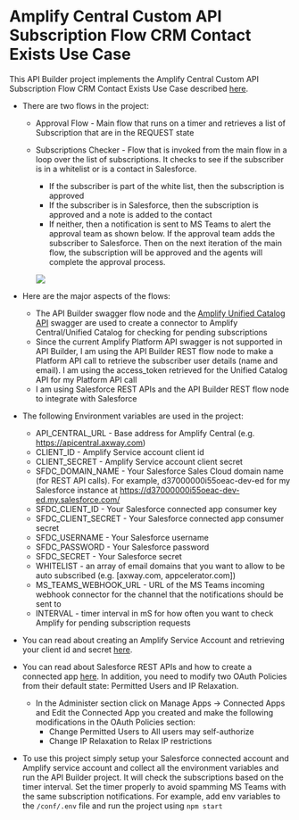 # Amplify Central Custom API Subscription Flow CRM Contact Exists Use Case

This API Builder project implements the Amplify Central Custom API Subscription Flow CRM Contact Exists Use Case described [here](https://blog.axway.com/developer/amplify-central-connected-gateway-custom-api-subscription-flow-with-crm-use-case).

* There are two flows in the project:
  * Approval Flow - Main flow that runs on a timer and retrieves a list of Subscription that are in the REQUEST state
  * Subscriptions Checker - Flow that is invoked from the main flow in a loop over the list of subscriptions. It checks to see if the subscriber is in a whitelist or is a contact in Salesforce.
    * If the subscriber is part of the white list, then the subscription is approved
    * If the subscriber is in Salesforce, then the subscription is approved and a note is added to the contact
    * If neither, then a notification is sent to MS Teams to alert the approval team as shown below. If the approval team adds the subscriber to Salesforce. Then on the next iteration of the main flow, the subscription will be approved and the agents will complete the approval process.

    ![](https://i.imgur.com/6p0OOc5.png)


* Here are the major aspects of the flows:
  * The API Builder swagger flow node and the [Amplify Unified Catalog API](http://apidocs.axway.com/swagger-ui-NEW/index.html?productname=UnifiedCatalog&productversion=1.0.0&filename=swagger.json) swagger are used to create a connector to Amplify Central/Unified Catalog for checking for pending subscriptions
  * Since the current Amplify Platform API swagger is not supported in API Builder, I am using the API Builder REST flow node to make a Platform API call to retrieve the subscriber user details (name and email). I am using the access_token retrieved for the Unified Catalog API for my Platform API call
  * I am using Salesforce REST APIs and the API Builder REST flow node to integrate with Salesforce


* The following Environment variables are used in the project:
  * API_CENTRAL_URL - Base address for Amplify Central (e.g. https://apicentral.axway.com)
  * CLIENT_ID - Amplify Service account client id
  * CLIENT_SECRET - Amplify Service account client secret
  * SFDC_DOMAIN_NAME - Your Salesforce Sales Cloud domain name (for REST API calls). For example, d37000000i55oeac-dev-ed for my Salesforce instance at https://d37000000i55oeac-dev-ed.my.salesforce.com/
  * SFDC_CLIENT_ID - Your Salesforce connected app consumer key
  * SFDC_CLIENT_SECRET - Your Salesforce connected app consumer secret
  * SFDC_USERNAME - Your Salesforce username
  * SFDC_PASSWORD - Your Salesforce password
  * SFDC_SECRET - Your Salesforce secret
  * WHITELIST - an array of email domains that you want to allow to be auto subscribed (e.g. [axway.com, appcelerator.com])
  * MS_TEAMS_WEBHOOK_URL - URL of the MS Teams incoming webhook connector for the channel that the notifications should be sent to
  * INTERVAL - timer interval in mS for how often you want to check Amplify for pending subscription requests


* You can read about creating an Amplify Service Account and retrieving your client id and secret [here](https://blog.axway.com/apis/axway-amplify-platform-api-calls).


* You can read about Salesforce REST APIs and how to create a connected app [here](https://developer.salesforce.com/docs/atlas.en-us.api_rest.meta/api_rest/quickstart.htm). In addition, you need to modify two OAuth Policies from their default state: Permitted Users and IP Relaxation.
  * In the Administer section click on Manage Apps -> Connected Apps and Edit the Connected App you created and make the following modifications in the OAuth Policies section:
    * Change Permitted Users to All users may self-authorize
    * Change IP Relaxation to Relax IP restrictions


* To use this project simply setup your Salesforce connected account and Amplify service account and collect all the environment variables and run the API Builder project. It will check the subscriptions based on the timer interval. Set the timer properly to avoid spamming MS Teams with the same subscription notifications. For example, add env variables to the `/conf/.env` file and run the project using `npm start`
